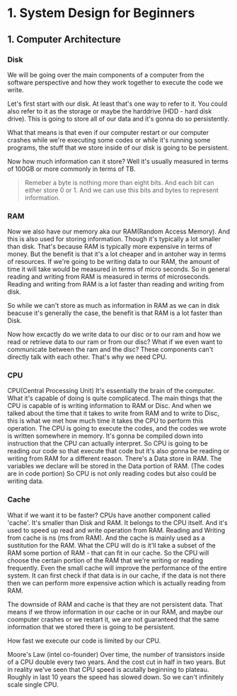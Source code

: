 # 1. System Design for Beginners

## 1. Computer Architecture

### Disk
We will be going over the main components of a computer from the software perspective and how they work together to execute the code we write. 

Let's first start with our disk. At least that's one way to refer to it. You could also refer to it as the storage or maybe the harddrive (HDD - hard disk drive). This is going to store all of our data and it's gonna do so persistently. 

What that means is that even if our computer restart or our computer crashes while we're executing some codes or while it's running some programs, the stuff that we store inside of our disk is going to be persistent.

Now how much information can it store? Well it's usually measured in terms of 100GB or more commonly in terms of TB. 

> Remeber a byte is nothing more than eight bits. And each bit can either store 0 or 1. And we can use this bits and bytes to represent information.

### RAM
Now we also have our memory aka our RAM(Random Access Memory). And this is also used for storing information. Though it's typically a lot smaller than disk. That's because RAM is typically more expensive in terms of money. But the benefit is that it's a lot cheaper and in antoher way in terms of resources. If we're going to be writing data to our RAM, the amount of time it will take would be measured in terms of micro seconds. So in general reading and writing from RAM is measured in terms of microseconds. Reading and writing from RAM is a lot faster than reading and writing from disk. 

So while we can't store as much as information in RAM as we can in disk beacuse it's generally the case, the benefit is that RAM is a lot faster than Disk. 

Now how excactly do we write data to our disc or to our ram and how we read or retrieve data to our ram or from our disc? What if we even want to communicate between the ram and the disc? These components can't directly talk with each other. That's why we need CPU.

### CPU
CPU(Central Processing Unit) It's essentially the brain of the computer. What it's capable of doing is quite complicatecd. The main things that the CPU is capable of is writing information to RAM or Disc. And when we talked about the time that it takes to write from RAM and to write to Disc, this is what we met how much time it takes the CPU to perform this operation. The CPU is going to execute the codes, and the codes we wrote is written somewhere in memory. It's gonna be compiled down into instruction that the CPU can actually interpret. So CPU is going to be reading our code so that execute that code but it's also gonna be reading or writing from RAM for a different reason. There's a Data store in RAM. The variables we declare will be stored in the Data portion of RAM. (The codes are in code portion) So CPU is not only reading codes but also could be writing data. 

### Cache
What if we want it to be faster? CPUs have another component called 'cache'. It's smaller than Disk and RAM. It belongs to the CPU itself. And it's used to speed up read and write operation from RAM. Reading and Writing from cache is ns (ms from RAM). And the cache is mainly used as a sustitution for the RAM. What the CPU will do is it'll take a subset of the RAM some portion of RAM - that can fit in our cache. So the CPU will choose the certain portion of the RAM that we're writing or reading frequently. Even the small cache will improve the performance of the entire system. It can first check if that data is in our cache, if the data is not there then we can perform more expensive action which is actually reading from RAM. 

The downside of RAM and cache is that they are not persistent data. That means if we throw information in our cache or in our RAM, and maybe our coomputer crashes or we restart it, we are not guaranteed that the same information that we stored there is going to be persistent. 

How fast we execute our code is limited by our CPU. 

Moore's Law (intel co-founder)
Over time, the number of transistors inside of a CPU double every two years. And the cost cut in half in two years. But in reality we've seen that CPU speed is acutally beginning to plateau. Roughly in last 10 years the speed has slowed down. So we can't infinitely scale single CPU. 
